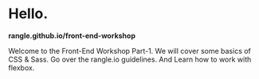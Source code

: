 # Hello.

**rangle.github.io/front-end-workshop**

Welcome to the Front-End Workshop Part-1. We will cover some basics of CSS &amp; Sass. Go over the rangle.io guidelines. And Learn how to work with flexbox.
